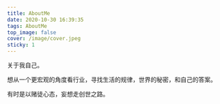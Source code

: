 ```yaml
---
title: AboutMe
date: 2020-10-30 16:39:35
tags: AboutMe
top_image: false
cover: /image/cover.jpeg
sticky: 1
---
```

关于我自己。

想从一个更宏观的角度看行业，寻找生活的规律，世界的秘密，和自己的答案。

有时是以赌徒心态，妄想走创世之路。

